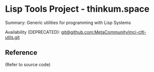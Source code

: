 Lisp Tools Project - thinkum.space
==================================

Summary: Generic utilities for programming with Lisp Systems

Availability (DEPRECATED): [git@github.com:MetaCommunity/mci-cltl-utils.git][mci-cltl-utils]

## Reference

(Refer to source code)

[mci-cltl-utils]: https://github.com/MetaCommunity/mci-cltl-utils
